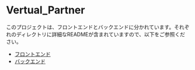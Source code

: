 # Vertual_Partner

このプロジェクトは、フロントエンドとバックエンドに分かれています。それぞれのディレクトリに詳細なREADMEが含まれていますので、以下をご参照ください。

- [フロントエンド](https://github.com/Yukkin395/virtual_partner/tree/main/virtual_partner_front#readme)
- [バックエンド](https://github.com/Yukkin395/virtual_partner/tree/main/virtual_pertner_back#readme)
